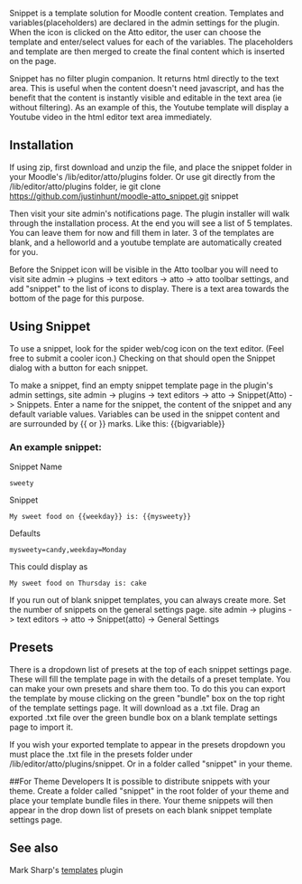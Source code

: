 
Snippet is a template solution for Moodle content creation. Templates and variables(placeholders) are declared in the admin settings for the plugin. When the icon is clicked on the Atto editor, the user can choose the template and enter/select values for each of the variables. The placeholders and template are then merged to create the final content which is inserted on the page.

Snippet has no filter plugin companion. It returns html directly to the text area. This is useful when the content doesn't need javascript, and has the benefit that the content is instantly visible and editable in the text area (ie without filtering). As an example of this, the Youtube template will display a Youtube video in the html editor text area immediately.


## Installation
If using zip, first download and unzip the file, and place the snippet folder in your Moodle's /lib/editor/atto/plugins folder. Or use git directly from the /lib/editor/atto/plugins folder, ie
git clone https://github.com/justinhunt/moodle-atto_snippet.git snippet

Then visit your site admin's notifications page. The plugin installer will walk through the installation process. At the end you will see a list of 5 templates. You can leave them for now and fill them in later.  3 of the templates are blank, and a helloworld and a youtube template are automatically created for you.

Before the Snippet icon will be visible in the Atto toolbar you will need to visit site admin -> plugins -> text editors -> atto -> atto toolbar settings, and add "snippet" to the list of icons to display. There is a text area towards the bottom of the page for this purpose.


## Using Snippet
To use a snippet, look for the spider web/cog icon on the text editor. (Feel free to submit a cooler icon.) Checking on that should open the Snippet dialog with a button for each snippet.

To make a snippet, find an empty snippet template page in the plugin's admin settings, site admin -> plugins -> text editors -> atto -> Snippet(Atto) -> Snippets. Enter a name for the snippet, the content of the snippet and any default variable values. Variables can be used in the snippet content and are surrounded by {{ or }} marks. Like this: {{bigvariable}}


### An example snippet:
Snippet Name
```
sweety
```

Snippet
```
My sweet food on {{weekday}} is: {{mysweety}}
```

Defaults
```
mysweety=candy,weekday=Monday
```

This could display as
```
My sweet food on Thursday is: cake
```

If you run out of blank snippet templates, you can always create more. Set the number of snippets on the general settings page.
site admin -> plugins -> text editors -> atto -> Snippet(atto) -> General Settings

## Presets
There is a dropdown list of presets at the top of each snippet settings page. These will fill the template page in with the details of a preset template. You can make your own presets and share them too. To do this you can export the template by mouse clicking on the green "bundle" box on the top right of the template settings page. It will download as a .txt file. Drag an exported .txt file over the green bundle box on a blank template settings page to import it.

If you wish your exported template to appear in the presets dropdown you must place the .txt file in the presets folder under /lib/editor/atto/plugins/snippet. Or in a folder called "snippet" in your theme.

##For Theme Developers
It is possible to distribute snippets with your theme. Create a folder called "snippet" in the root folder of your theme and place your template bundle files in there. Your theme snippets will then appear in the drop down list of presets on each blank snippet template settings page. 

## See also
 Mark Sharp's [templates](https://github.com/sharpchi/moodle-atto_templates) plugin
